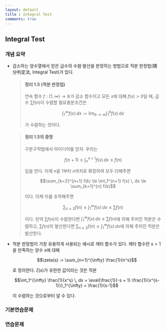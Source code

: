 ```yaml
---
layout: default
title : Integral Test
comments: true
---
```


## Integral Test

### 개념 요약

- 감소하는 양수열에서 얻은 급수의 수렴·발산을 판정하는 방법으로 적분 판정법(積分判定法, Integral Test)가 있다.

    > #### 정리 1.5 (적분 판정법)
    >
    > 연속 함수 $f : [1, \infty) \to \mathbb{R}$가 감소 함수이고 모든 $x$에 대해 $f(x) > 0$일 때, 급수 $\sum f(n)$이 수렴할 필요충분조건은
    >
    > $$\int_1^{\infty} f(x) \, dx := \lim_{b \to \infty} \int_1^{b} f(x) \, dx$$
    >
    > 가 수렴하는 것이다.

    > #### 정리 1.5의 증명
    >
    > 구분구적법에서 아이디어를 얻자. 우리는
    >
    > $$f(n+1) \le \int_{n}^{n+1} f(x) \, dx \le f(n)$$
    >
    > 임을 안다. 이제 $n$을 $1$부터 $n$까지로 확장하여 모두 더해주면
    >
    > $$\sum_{k=2}^{n+1} f(k) \le \int_1^{n+1} f(x) \, dx \le \sum_{k=1}^{n} f(k)$$
    >
    > 이다. 이제 이를 조작해주면
    >
    > $$\sum_{n \ge 2} f(n) \le \int_1^{\infty} f(x) \, dx \le \sum f(n)$$
    >
    > 이다. 만약 $\sum f(n)$이 수렴한다면 $\int_1^{\infty} f(x) \, dx \le \sum f(n)$에 의해 주어진 적분은 수렴하고, $\sum f(n)$이 발산한다면 $\sum_{n \ge 2} f(n) \le \int_1^{\infty} f(x) \, dx$에 의해 주어진 적분은 발산한다.

- 적분 판정법이 가장 유용하게 사용되는 예시로 제타 함수가 있다. 제타 함수란 $s > 1$을 만족하는 양수 $s$에 대해

    $$\zeta(s) := \sum_{n=1}^{\infty} \frac{1}{n^s}$$

    로 정의한다. $\zeta(s)$가 유한한 값이라는 것은 적분

    $$\int_1^{\infty} \frac{1}{x^s} \, dx = \eval{\frac{1}{-s + 1} \frac{1}{x^{s-1}}}_1^{\infty} = \frac{1}{s-1}$$
    
    이 수렴하는 것으로부터 알 수 있다.

### 기본연습문제

### 연습문제